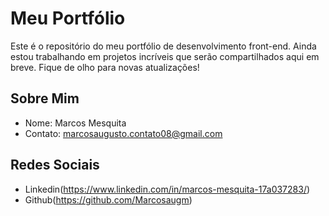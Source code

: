 # Meu Portfólio

Este é o repositório do meu portfólio de desenvolvimento front-end. Ainda estou trabalhando em projetos incríveis que serão compartilhados aqui em breve. Fique de olho para novas atualizações!

## Sobre Mim

- Nome: Marcos Mesquita
- Contato: marcosaugusto.contato08@gmail.com

## Redes Sociais

- Linkedin(https://www.linkedin.com/in/marcos-mesquita-17a037283/)
- Github(https://github.com/Marcosaugm)
